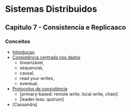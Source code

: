 # Sistemas Distribuidos

## Capitulo 7 - Consistencia e Replicaaco

### Conceitos
* [Introducao]()
* [Consistência centrada nos dados]()
  * linearizável, 
  * sequencial, 
  * causal, 
  * read your writes, 
  * eventual.
* [Protocolos de consistência]()
  * [primary-based: remote write, local write, chain]
  * [leader-less: quórum]
* [Cassandra]